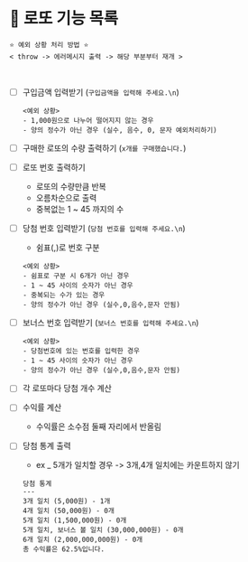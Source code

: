 # 🎯 로또 기능 목록

```
⭐ 예외 상황 처리 방법 ⭐
< throw -> 에러메시지 출력 -> 해당 부분부터 재개 >
```

<br>

- [ ] 구입금액 입력받기 (`구입금액을 입력해 주세요.\n`)
  ```
  <예외 상황>
  - 1,000원으로 나누어 떨어지지 않는 경우
  - 양의 정수가 아닌 경우 (실수, 음수, 0, 문자 예외처리하기)
  ```
- [ ] 구매한 로또의 수량 출력하기 (`x개를 구매했습니다.`)
- [ ] 로또 번호 출력하기
  - 로또의 수량만큼 반복
  - 오름차순으로 출력
  - 중복없는 1 ~ 45 까지의 수
- [ ] 당첨 번호 입력받기 (`당첨 번호를 입력해 주세요.\n`)
  - 쉼표(,)로 번호 구분
  ```
  <예외 상황>
  - 쉼표로 구분 시 6개가 아닌 경우
  - 1 ~ 45 사이의 숫자가 아닌 경우
  - 중복되는 수가 있는 경우
  - 양의 정수가 아닌 경우 (실수,0,음수,문자 안됨)
  ```
- [ ] 보너스 번호 입력받기 (`보너스 번호를 입력해 주세요.\n`)

  ```
  <예외 상황>
  - 당첨번호에 있는 번호를 입력한 경우
  - 1 ~ 45 사이의 숫자가 아닌 경우
  - 양의 정수가 아닌 경우 (실수,0,음수,문자 안됨)
  ```

- [ ] 각 로또마다 당첨 개수 계산
- [ ] 수익률 계산

  - 수익률은 소수점 둘째 자리에서 반올림

- [ ] 당첨 통계 출력
  - ex \_ 5개가 일치할 경우 -> 3개,4개 일치에는 카운트하지 않기
  ```
  당첨 통계
  ---
  3개 일치 (5,000원) - 1개
  4개 일치 (50,000원) - 0개
  5개 일치 (1,500,000원) - 0개
  5개 일치, 보너스 볼 일치 (30,000,000원) - 0개
  6개 일치 (2,000,000,000원) - 0개
  총 수익률은 62.5%입니다.
  ```
